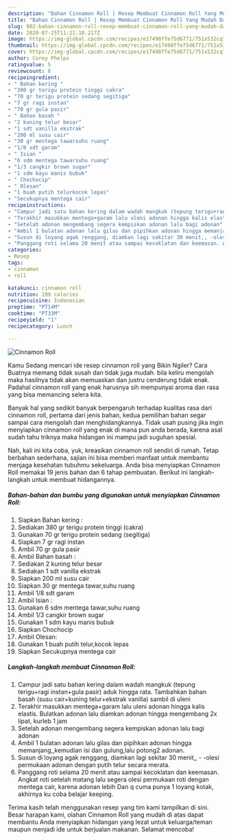 ```yaml
---
description: "Bahan Cinnamon Roll | Resep Membuat Cinnamon Roll Yang Mudah Dan Praktis"
title: "Bahan Cinnamon Roll | Resep Membuat Cinnamon Roll Yang Mudah Dan Praktis"
slug: 902-bahan-cinnamon-roll-resep-membuat-cinnamon-roll-yang-mudah-dan-praktis
date: 2020-07-25T11:21:10.217Z
image: https://img-global.cpcdn.com/recipes/e17498ffe75d6771/751x532cq70/cinnamon-roll-foto-resep-utama.jpg
thumbnail: https://img-global.cpcdn.com/recipes/e17498ffe75d6771/751x532cq70/cinnamon-roll-foto-resep-utama.jpg
cover: https://img-global.cpcdn.com/recipes/e17498ffe75d6771/751x532cq70/cinnamon-roll-foto-resep-utama.jpg
author: Corey Phelps
ratingvalue: 5
reviewcount: 8
recipeingredient:
- " Bahan kering "
- "380 gr terigu protein tinggi cakra"
- "70 gr terigu protein sedang segitiga"
- "7 gr ragi instan"
- "70 gr gula pasir"
- " Bahan basah "
- "2 kuning telur besar"
- "1 sdt vanilla ekstrak"
- "200 ml susu cair"
- "30 gr mentega tawarsuhu ruang"
- "1/8 sdt garam"
- " Isian "
- "6 sdm mentega tawarsuhu ruang"
- "1/3 cangkir brown sugar"
- "1 sdm kayu manis bubuk"
- " Chochocip"
- " Olesan"
- "1 buah putih telurkocok lepas"
- "Secukupnya mentega cair"
recipeinstructions:
- "Campur jadi satu bahan kering dalam wadah mangkuk (tepung terigu+ragi instan+gula pasir) aduk hingga rata. Tambahkan bahan basah (susu cair+kuning telur+ekstrak vanilla) sambil di uleni"
- "Terakhir masukkan mentega+garam lalu uleni adonan hingga kalis elastis. Bulatkan adonan lalu diamkan adonan hingga mengembang 2x lipat, kurleb 1 jam"
- "Setelah adonan mengembang segera kempiskan adonan lalu bagi adonan"
- "Ambil 1 bulatan adonan lalu gilas dan pipihkan adonan hingga memanjang,,kemudian isi dan gulung,lalu potong2 adonan."
- "Susun di loyang agak renggang, diamkan lagi sekitar 30 menit,, -olesi permukaan adonan dengan putih telur secara merata."
- "Panggang roti selama 20 menit atau sampai kecoklatan dan keemasan. Angkat roti setelah matang lalu segera olesi permukaan roti dengan mentega cair, karena adonan lebih Dan q cuma punya 1 loyang kotak, akhirnya ku coba belajar keeping."
categories:
- Resep
tags:
- cinnamon
- roll

katakunci: cinnamon roll 
nutrition: 199 calories
recipecuisine: Indonesian
preptime: "PT14M"
cooktime: "PT33M"
recipeyield: "1"
recipecategory: Lunch

---
```



![Cinnamon Roll](https://img-global.cpcdn.com/recipes/e17498ffe75d6771/751x532cq70/cinnamon-roll-foto-resep-utama.jpg)

Kamu Sedang mencari ide resep cinnamon roll yang Bikin Ngiler? Cara Buatnya memang tidak susah dan tidak juga mudah. bila keliru mengolah maka hasilnya tidak akan memuaskan dan justru cenderung tidak enak. Padahal cinnamon roll yang enak harusnya sih mempunyai aroma dan rasa yang bisa memancing selera kita.



Banyak hal yang sedikit banyak berpengaruh terhadap kualitas rasa dari cinnamon roll, pertama dari jenis bahan, kedua pemilihan bahan segar sampai cara mengolah dan menghidangkannya. Tidak usah pusing jika ingin menyiapkan cinnamon roll yang enak di mana pun anda berada, karena asal sudah tahu triknya maka hidangan ini mampu jadi suguhan spesial.


Nah, kali ini kita coba, yuk, kreasikan cinnamon roll sendiri di rumah. Tetap berbahan sederhana, sajian ini bisa memberi manfaat untuk membantu menjaga kesehatan tubuhmu sekeluarga. Anda bisa menyiapkan Cinnamon Roll memakai 19 jenis bahan dan 6 tahap pembuatan. Berikut ini langkah-langkah untuk membuat hidangannya.

<!--inarticleads1-->

##### Bahan-bahan dan bumbu yang digunakan untuk menyiapkan Cinnamon Roll:

1. Siapkan  Bahan kering :
1. Sediakan 380 gr terigu protein tinggi (cakra)
1. Gunakan 70 gr terigu protein sedang (segitiga)
1. Siapkan 7 gr ragi instan
1. Ambil 70 gr gula pasir
1. Ambil  Bahan basah :
1. Sediakan 2 kuning telur besar
1. Sediakan 1 sdt vanilla ekstrak
1. Siapkan 200 ml susu cair
1. Siapkan 30 gr mentega tawar,suhu ruang
1. Ambil 1/8 sdt garam
1. Ambil  Isian :
1. Gunakan 6 sdm mentega tawar,suhu ruang
1. Ambil 1/3 cangkir brown sugar
1. Gunakan 1 sdm kayu manis bubuk
1. Siapkan  Chochocip
1. Ambil  Olesan:
1. Gunakan 1 buah putih telur,kocok lepas
1. Siapkan Secukupnya mentega cair




<!--inarticleads2-->

##### Langkah-langkah membuat Cinnamon Roll:

1. Campur jadi satu bahan kering dalam wadah mangkuk (tepung terigu+ragi instan+gula pasir) aduk hingga rata. Tambahkan bahan basah (susu cair+kuning telur+ekstrak vanilla) sambil di uleni
1. Terakhir masukkan mentega+garam lalu uleni adonan hingga kalis elastis. Bulatkan adonan lalu diamkan adonan hingga mengembang 2x lipat, kurleb 1 jam
1. Setelah adonan mengembang segera kempiskan adonan lalu bagi adonan
1. Ambil 1 bulatan adonan lalu gilas dan pipihkan adonan hingga memanjang,,kemudian isi dan gulung,lalu potong2 adonan.
1. Susun di loyang agak renggang, diamkan lagi sekitar 30 menit,, - -olesi permukaan adonan dengan putih telur secara merata.
1. Panggang roti selama 20 menit atau sampai kecoklatan dan keemasan. Angkat roti setelah matang lalu segera olesi permukaan roti dengan mentega cair, karena adonan lebih Dan q cuma punya 1 loyang kotak, akhirnya ku coba belajar keeping.




Terima kasih telah menggunakan resep yang tim kami tampilkan di sini. Besar harapan kami, olahan Cinnamon Roll yang mudah di atas dapat membantu Anda menyiapkan hidangan yang lezat untuk keluarga/teman maupun menjadi ide untuk berjualan makanan. Selamat mencoba!
